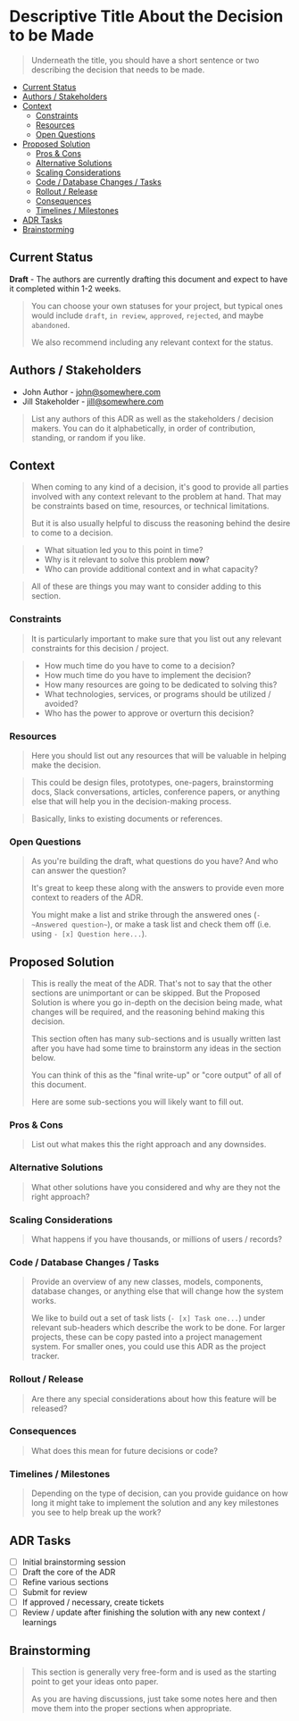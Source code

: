 <!-- omit from toc -->
# Descriptive Title About the Decision to be Made

> Underneath the title, you should have a short sentence or two describing the
> decision that needs to be made.

<!-- toc -->
- [Current Status](#current-status)
- [Authors / Stakeholders](#authors--stakeholders)
- [Context](#context)
  - [Constraints](#constraints)
  - [Resources](#resources)
  - [Open Questions](#open-questions)
- [Proposed Solution](#proposed-solution)
  - [Pros \& Cons](#pros--cons)
  - [Alternative Solutions](#alternative-solutions)
  - [Scaling Considerations](#scaling-considerations)
  - [Code / Database Changes / Tasks](#code--database-changes--tasks)
  - [Rollout / Release](#rollout--release)
  - [Consequences](#consequences)
  - [Timelines / Milestones](#timelines--milestones)
- [ADR Tasks](#adr-tasks)
- [Brainstorming](#brainstorming)
<!-- tocstop -->

## Current Status

**Draft** - The authors are currently drafting this document and expect to have
it completed within 1-2 weeks.

> You can choose your own statuses for your project, but typical ones would
> include `draft`, `in review`, `approved`, `rejected`, and maybe `abandoned`.
>
> We also recommend including any relevant context for the status.

## Authors / Stakeholders

 - John Author - [john@somewhere.com](mailto:john@somewhere.com)
 - Jill Stakeholder - [jill@somewhere.com](mailto:jill@somewhere.com)

> List any authors of this ADR as well as the stakeholders / decision makers.
> You can do it alphabetically, in order of contribution, standing, or random if
> you like.

## Context

> When coming to any kind of a decision, it's good to provide all parties
> involved with any context relevant to the problem at hand. That may be
> constraints based on time, resources, or technical limitations.
>
> But it is also usually helpful to discuss the reasoning behind the desire to
> come to a decision.

> - What situation led you to this point in time?
> - Why is it relevant to solve this problem **now**?
> - Who can provide additional context and in what capacity?

> All of these are things you may want to consider adding to this section.

### Constraints

> It is particularly important to make sure that you list out any relevant
> constraints for this decision / project.

> - How much time do you have to come to a decision?
> - How much time do you have to implement the decision?
> - How many resources are going to be dedicated to solving this?
> - What technologies, services, or programs should be utilized / avoided?
> - Who has the power to approve or overturn this decision?

### Resources

> Here you should list out any resources that will be valuable in helping make
> the decision.

> This could be design files, prototypes, one-pagers, brainstorming docs, Slack
> conversations, articles, conference papers, or anything else that will help
> you in the decision-making process.

> Basically, links to existing documents or references.

### Open Questions

> As you're building the draft, what questions do you have? And who can answer
> the question?
>
> It's great to keep these along with the answers to provide even more
> context to readers of the ADR.
>
> You might make a list and strike through the answered ones (`- ~Answered
> question~`), or make a task list and check them off (i.e. using `- [x]
> Question here...`).

## Proposed Solution

> This is really the meat of the ADR. That's not to say that the other sections
> are unimportant or can be skipped. But the Proposed Solution is where you go
> in-depth on the decision being made, what changes will be required, and the
> reasoning behind making this decision.
>
> This section often has many sub-sections and is usually written last after you
> have had some time to brainstorm any ideas in the section below.
>
> You can think of this as the "final write-up" or "core output" of all of this
> document.
>
> Here are some sub-sections you will likely want to fill out.

### Pros & Cons

> List out what makes this the right approach and any downsides.

### Alternative Solutions

> What other solutions have you considered and why are they not the right
> approach?

### Scaling Considerations

> What happens if you have thousands, or millions of users / records?

### Code / Database Changes / Tasks

> Provide an overview of any new classes, models, components, database changes,
> or anything else that will change how the system works.
>
> We like to build out a set of task lists (`- [x] Task one...`) under relevant
> sub-headers which describe the work to be done. For larger projects, these can
> be copy pasted into a project management system. For smaller ones, you could
> use this ADR as the project tracker.

### Rollout / Release

> Are there any special considerations about how this feature will be released?

### Consequences

> What does this mean for future decisions or code?

### Timelines / Milestones

> Depending on the type of decision, can you provide guidance on how long it
> might take to implement the solution and any key milestones you see to help
> break up the work?

## ADR Tasks

- [ ] Initial brainstorming session
- [ ] Draft the core of the ADR
- [ ] Refine various sections
- [ ] Submit for review
- [ ] If approved / necessary, create tickets
- [ ] Review / update after finishing the solution with any new context /
      learnings

## Brainstorming

> This section is generally very free-form and is used as the starting point to
> get your ideas onto paper.
>
> As you are having discussions, just take some notes here and then move them
> into the proper sections when appropriate.
